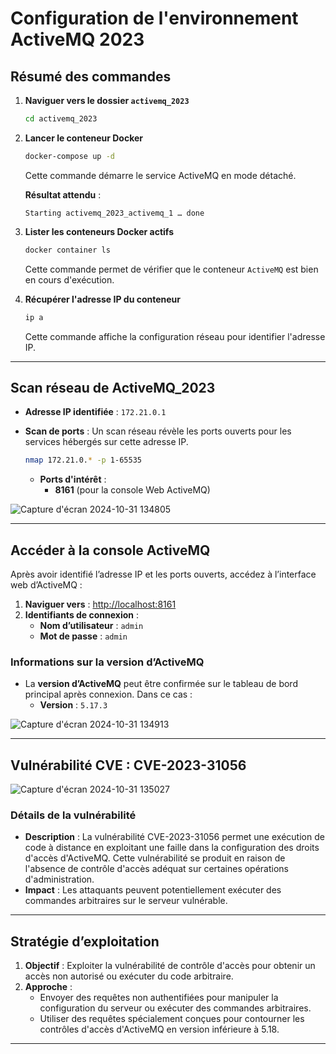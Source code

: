 # Configuration de l'environnement ActiveMQ 2023

## Résumé des commandes

1. **Naviguer vers le dossier `activemq_2023`**
   ```bash
   cd activemq_2023
   ```

2. **Lancer le conteneur Docker**
   ```bash
   docker-compose up -d
   ```
   Cette commande démarre le service ActiveMQ en mode détaché.

   **Résultat attendu** :
   ```
   Starting activemq_2023_activemq_1 … done
   ```

3. **Lister les conteneurs Docker actifs**
   ```bash
   docker container ls
   ```
   Cette commande permet de vérifier que le conteneur `ActiveMQ` est bien en cours d'exécution.

4. **Récupérer l'adresse IP du conteneur**
   ```bash
   ip a
   ```
   Cette commande affiche la configuration réseau pour identifier l'adresse IP.

---

## Scan réseau de ActiveMQ_2023

- **Adresse IP identifiée** : `172.21.0.1`
- **Scan de ports** : Un scan réseau révèle les ports ouverts pour les services hébergés sur cette adresse IP.

   ```bash
   nmap 172.21.0.* -p 1-65535
   ```
   - **Ports d'intérêt** :
     - **8161** (pour la console Web ActiveMQ)

![Capture d'écran 2024-10-31 134805](https://github.com/user-attachments/assets/2070146e-ae74-4d5b-9997-ea1b0f32406b)


---

## Accéder à la console ActiveMQ

Après avoir identifié l’adresse IP et les ports ouverts, accédez à l’interface web d’ActiveMQ :

1. **Naviguer vers** : [http://localhost:8161](http://localhost:8161)
2. **Identifiants de connexion** :
   - **Nom d’utilisateur** : `admin`
   - **Mot de passe** : `admin`

### Informations sur la version d’ActiveMQ

- La **version d’ActiveMQ** peut être confirmée sur le tableau de bord principal après connexion. Dans ce cas :
   - **Version** : `5.17.3`
     
![Capture d'écran 2024-10-31 134913](https://github.com/user-attachments/assets/2a9fb90e-6059-4c7f-8d04-25989d59044b)

---

## Vulnérabilité CVE : CVE-2023-31056

![Capture d'écran 2024-10-31 135027](https://github.com/user-attachments/assets/0b51f3be-32bf-49e9-be11-e841522fd03f)

### Détails de la vulnérabilité
- **Description** : La vulnérabilité CVE-2023-31056 permet une exécution de code à distance en exploitant une faille dans la configuration des droits d'accès d'ActiveMQ. Cette vulnérabilité se produit en raison de l'absence de contrôle d'accès adéquat sur certaines opérations d'administration.
- **Impact** : Les attaquants peuvent potentiellement exécuter des commandes arbitraires sur le serveur vulnérable.

---

## Stratégie d’exploitation

1. **Objectif** : Exploiter la vulnérabilité de contrôle d'accès pour obtenir un accès non autorisé ou exécuter du code arbitraire.
2. **Approche** :
   - Envoyer des requêtes non authentifiées pour manipuler la configuration du serveur ou exécuter des commandes arbitraires.
   - Utiliser des requêtes spécialement conçues pour contourner les contrôles d'accès d'ActiveMQ en version inférieure à 5.18.

---
